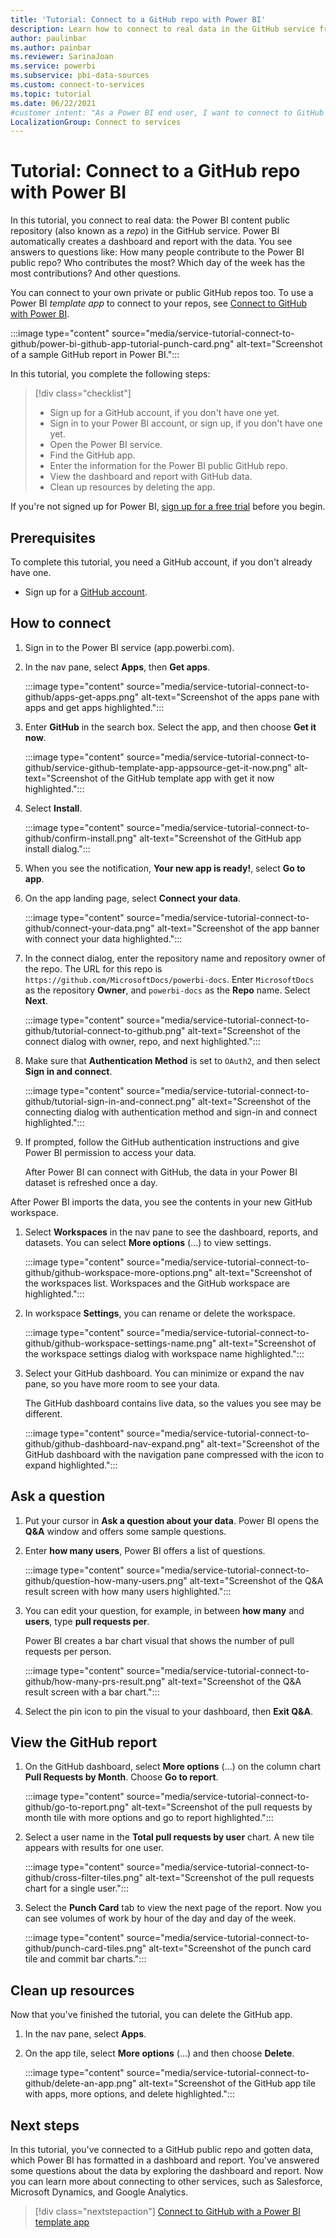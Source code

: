 ```yaml
---
title: 'Tutorial: Connect to a GitHub repo with Power BI'
description: Learn how to connect to real data in the GitHub service from Power BI and then examine the data in the workspace reports.
author: paulinbar
ms.author: painbar
ms.reviewer: SarinaJoan
ms.service: powerbi
ms.subservice: pbi-data-sources
ms.custom: connect-to-services
ms.topic: tutorial
ms.date: 06/22/2021
#customer intent: "As a Power BI end user, I want to connect to GitHub as an example, so I understand how to connect to my data on other services."
LocalizationGroup: Connect to services
---
```

# Tutorial: Connect to a GitHub repo with Power BI

In this tutorial, you connect to real data: the Power BI content public repository (also known as a *repo*) in the GitHub service. Power BI automatically creates a dashboard and report with the data. You see answers to questions like: How many people contribute to the Power BI public repo? Who contributes the most? Which day of the week has the most contributions? And other questions.

You can connect to your own private or public GitHub repos too. To use a Power BI *template app* to connect to your repos, see [Connect to GitHub with Power BI](service-connect-to-github.md).

:::image type="content" source="media/service-tutorial-connect-to-github/power-bi-github-app-tutorial-punch-card.png" alt-text="Screenshot of a sample GitHub report in Power BI.":::

In this tutorial, you complete the following steps:

> [!div class="checklist"]
>
> * Sign up for a GitHub account, if you don't have one yet.
> * Sign in to your Power BI account, or sign up, if you don't have one yet.
> * Open the Power BI service.
> * Find the GitHub app.
> * Enter the information for the Power BI public GitHub repo.
> * View the dashboard and report with GitHub data.
> * Clean up resources by deleting the app.

If you're not signed up for Power BI, [sign up for a free trial](https://app.powerbi.com/signupredirect?pbi_source=web) before you begin.

## Prerequisites

To complete this tutorial, you need a GitHub account, if you don't already have one.

* Sign up for a [GitHub account](/contribute/get-started-setup-github).

## How to connect

1. Sign in to the Power BI service (app.powerbi.com).
1. In the nav pane, select **Apps**, then **Get apps**.

   :::image type="content" source="media/service-tutorial-connect-to-github/apps-get-apps.png" alt-text="Screenshot of the apps pane with apps and get apps highlighted.":::

1. Enter **GitHub** in the search box. Select the app, and then choose **Get it now**.

   :::image type="content" source="media/service-tutorial-connect-to-github/service-github-template-app-appsource-get-it-now.png" alt-text="Screenshot of the GitHub template app with get it now highlighted.":::

1. Select **Install**.

   :::image type="content" source="media/service-tutorial-connect-to-github/confirm-install.png" alt-text="Screenshot of the GitHub app install dialog.":::

1. When you see the notification, **Your new app is ready!**, select **Go to app**.
1. On the app landing page, select **Connect your data**.

   :::image type="content" source="media/service-tutorial-connect-to-github/connect-your-data.png" alt-text="Screenshot of the app banner with connect your data highlighted.":::

1. In the connect dialog, enter the repository name and repository owner of the repo. The URL for this repo is `https://github.com/MicrosoftDocs/powerbi-docs`. Enter `MicrosoftDocs` as the repository **Owner**, and `powerbi-docs` as the **Repo** name. Select **Next**.

   :::image type="content" source="media/service-tutorial-connect-to-github/tutorial-connect-to-github.png" alt-text="Screenshot of the connect dialog with owner, repo, and next highlighted.":::

1. Make sure that **Authentication Method** is set to `OAuth2`, and then select **Sign in and connect**.

   :::image type="content" source="media/service-tutorial-connect-to-github/tutorial-sign-in-and-connect.png" alt-text="Screenshot of the connecting dialog with authentication method and sign-in and connect highlighted.":::

1. If prompted, follow the GitHub authentication instructions and give Power BI permission to access your data.

   After Power BI can connect with GitHub, the data in your Power BI dataset is refreshed once a day.

After Power BI imports the data, you see the contents in your new GitHub workspace.

1. Select **Workspaces** in the nav pane to see the dashboard, reports, and datasets. You can select **More options** (...) to view settings.

   :::image type="content" source="media/service-tutorial-connect-to-github/github-workspace-more-options.png" alt-text="Screenshot of the workspaces list. Workspaces and the GitHub workspace are highlighted.":::

1. In workspace **Settings**, you can rename or delete the workspace.

   :::image type="content" source="media/service-tutorial-connect-to-github/github-workspace-settings-name.png" alt-text="Screenshot of the workspace settings dialog with workspace name highlighted.":::

1. Select your GitHub dashboard. You can minimize or expand the nav pane, so you have more room to see your data.

   The GitHub dashboard contains live data, so the values you see may be different.

   :::image type="content" source="media/service-tutorial-connect-to-github/github-dashboard-nav-expand.png" alt-text="Screenshot of the GitHub dashboard with the navigation pane compressed with the icon to expand highlighted.":::

## Ask a question

1. Put your cursor in **Ask a question about your data**. Power BI opens the **Q&A** window and offers some sample questions.

1. Enter **how many users**, Power BI offers a list of questions.

   :::image type="content" source="media/service-tutorial-connect-to-github/question-how-many-users.png" alt-text="Screenshot of the Q&A result screen with how many users highlighted.":::

1. You can edit your question, for example, in between **how many** and **users**, type **pull requests per**.

   Power BI creates a bar chart visual that shows the number of pull requests per person.

   :::image type="content" source="media/service-tutorial-connect-to-github/how-many-prs-result.png" alt-text="Screenshot of the Q&A result screen with a bar chart.":::

1. Select the pin icon to pin the visual to your dashboard, then **Exit Q&A**.

## View the GitHub report

1. On the GitHub dashboard, select **More options** (...) on the column chart **Pull Requests by Month**. Choose **Go to report**.

   :::image type="content" source="media/service-tutorial-connect-to-github/go-to-report.png" alt-text="Screenshot of the pull requests by month tile with more options and go to report highlighted.":::

1. Select a user name in the **Total pull requests by user** chart. A new tile appears with results for one user.

   :::image type="content" source="media/service-tutorial-connect-to-github/cross-filter-tiles.png" alt-text="Screenshot of the pull requests chart for a single user.":::

1. Select the **Punch Card** tab to view the next page of the report. Now you can see volumes of work by hour of the day and day of the week.

   :::image type="content" source="media/service-tutorial-connect-to-github/punch-card-tiles.png" alt-text="Screenshot of the punch card tile and commit bar charts.":::

## Clean up resources

Now that you've finished the tutorial, you can delete the GitHub app.

1. In the nav pane, select **Apps**.
2. On the app tile, select **More options** (...) and then choose **Delete**.

   :::image type="content" source="media/service-tutorial-connect-to-github/delete-an-app.png" alt-text="Screenshot of the GitHub app tile with apps, more options, and delete highlighted.":::

## Next steps

In this tutorial, you've connected to a GitHub public repo and gotten data, which Power BI has formatted in a dashboard and report. You've answered some questions about the data by exploring the dashboard and report. Now you can learn more about connecting to other services, such as Salesforce, Microsoft Dynamics, and Google Analytics.

> [!div class="nextstepaction"]
> [Connect to GitHub with a Power BI template app](service-connect-to-github.md)
